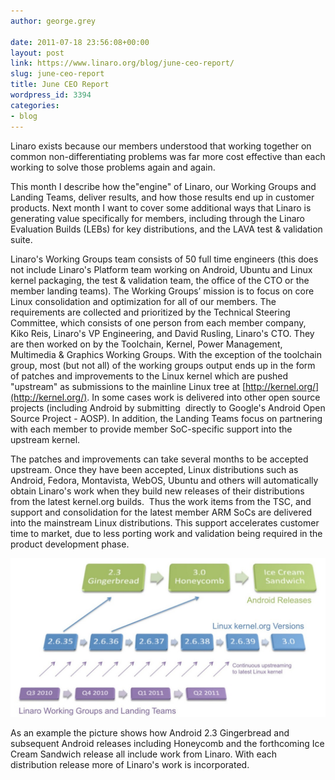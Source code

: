 ```yaml
---
author: george.grey

date: 2011-07-18 23:56:08+00:00
layout: post
link: https://www.linaro.org/blog/june-ceo-report/
slug: june-ceo-report
title: June CEO Report
wordpress_id: 3394
categories:
- blog
---
```


Linaro exists because our members understood that working together on common non-differentiating problems was far more cost effective than each working to solve those problems again and again.

This month I describe how the"engine" of Linaro, our Working Groups and Landing Teams, deliver results, and how those results end up in customer products. Next month I want to cover some additional ways that Linaro is generating value specifically for members, including through the Linaro Evaluation Builds (LEBs) for key distributions, and the LAVA test & validation suite.

Linaro's Working Groups team consists of 50 full time engineers (this does not include Linaro's Platform team working on Android, Ubuntu and Linux kernel packaging, the test & validation team, the office of the CTO or the member landing teams). The Working Groups’ mission is to focus on core Linux consolidation and optimization for all of our members. The requirements are collected and prioritized by the Technical Steering Committee, which consists of one person from each member company, Kiko Reis, Linaro's VP Engineering, and David Rusling, Linaro's CTO. They are then worked on by the Toolchain, Kernel, Power Management, Multimedia & Graphics Working Groups. With the exception of the toolchain group, most (but not all) of the working groups output ends up in the form of patches and improvements to the Linux kernel which are pushed "upstream" as submissions to the mainline Linux tree at [http://kernel.org/](http://kernel.org/). In some cases work is delivered into other open source projects (including Android by submitting  directly to Google's Android Open Source Project - AOSP). In addition, the Landing Teams focus on partnering with each member to provide member SoC-specific support into the upstream kernel.

The patches and improvements can take several months to be accepted upstream. Once they have been accepted, Linux distributions such as Android, Fedora, Montavista, WebOS, Ubuntu and others will automatically obtain Linaro's work when they build new releases of their distributions from the latest kernel.org builds.  Thus the work items from the TSC, and support and consolidation for the latest member ARM SoCs are delivered into the mainstream Linux distributions. This support accelerates customer time to market, due to less porting work and validation being required in the product development phase.


[![](/assets/blog/How-Android-releases-work2.jpg)](/assets/blog/How-Android-releases-work2.jpg)[](/assets/blog/How-Android-releases-work1.jpg)


As an example the picture shows how Android 2.3 Gingerbread and subsequent Android releases including Honeycomb and the forthcoming Ice Cream Sandwich release all include work from Linaro. With each distribution release more of Linaro's work is incorporated.
